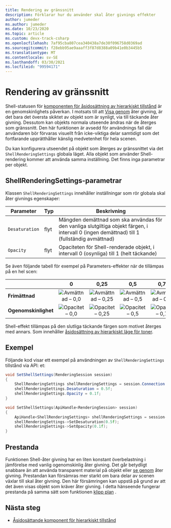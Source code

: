 ```yaml
---
title: Rendering av gränssnitt
description: Förklarar hur du använder skal åter givnings effekter
author: jumeder
ms.author: jumeder
ms.date: 10/23/2020
ms.topic: article
ms.custom: devx-track-csharp
ms.openlocfilehash: 7af95cba807cea340438a7de30f096758d0369ad
ms.sourcegitcommit: f28ebb95ae9aaaff3f87d8388a09b41e0b3445b5
ms.translationtype: MT
ms.contentlocale: sv-SE
ms.lasthandoff: 03/30/2021
ms.locfileid: "99594171"
---
```

# <a name="shell-rendering"></a>Rendering av gränssnitt

Shell-statusen för [komponenten för åsidosättning av hierarkiskt tillstånd](../../overview/features/override-hierarchical-state.md) är en genomskinlighets påverkan. I motsats till att [Visa genom](../../overview/features/override-hierarchical-state.md) åter givning, är det bara det översta skiktet av objekt som är synligt, via till täckande åter givning. Dessutom kan objekts normala utseende ändras när de återges som gränssnitt. Den här funktionen är avsedd för användnings fall där användaren bör förvaras visuellt från icke-viktiga delar samtidigt som det fortfarande upprätthåller känslig medvetenhet för hela scenen.

Du kan konfigurera utseendet på objekt som återges av gränssnittet via det `ShellRenderingSettings` globala läget. Alla objekt som använder Shell-rendering kommer att använda samma inställning. Det finns inga parametrar per objekt.

## <a name="shellrenderingsettings-parameters"></a>ShellRenderingSettings-parametrar

Klassen `ShellRenderingSettings` innehåller inställningar som rör globala skal åter givnings egenskaper:

| Parameter      | Typ    | Beskrivning                                             |
|----------------|---------|---------------------------------------------------------|
| `Desaturation` | flyt   | Mängden demättnad som ska användas för den vanliga slutgiltiga objekt färgen, i intervall 0 (ingen demättnad) till 1 (fullständig avmättnad) |
| `Opacity`      | flyt   | Opaciteten för Shell-renderade objekt, i intervall 0 (osynliga) till 1 (helt täckande) |

Se även följande tabell för exempel på Parameters-effekter när de tillämpas på en hel scen:

|                | 0 | 0,25 | 0,5 | 0,75 | 1.0 | 
|----------------|:-:|:----:|:---:|:----:|:---:|
| **Frimättnad** | ![Avmättnad – 0,0](./media/shell-desaturation-00.png) | ![Avmättnad – 0,25](./media/shell-desaturation-025.png) | ![Avmättnad – 0,5](./media/shell-desaturation-05.png) | ![Avmättnad – 0,75](./media/shell-desaturation-075.png) | ![Avmättnad – 1,0](./media/shell-desaturation-10.png) |
| **Ogenomskinlighet**      | ![Opacitet – 0,0](./media/shell-opacity-00.png) | ![Opacitet – 0,25](./media/shell-opacity-025.png) | ![Opacitet – 0,5](./media/shell-opacity-05.png) | ![Opacitet – 0,75](./media/shell-opacity-075.png) | ![Opacitet – 1,0](./media/shell-opacity-10.png) |

Shell-effekt tillämpas på den slutliga täckande färgen som motivet återges med annars. Som innehåller [åsidosättning av hierarkiskt läge för toner](../../overview/features/override-hierarchical-state.md).

## <a name="example"></a>Exempel

Följande kod visar ett exempel på användningen av `ShellRenderingSettings` tillstånd via API: et:

```cs
void SetShellSettings(RenderingSession session)
{
    ShellRenderingSettings shellRenderingSettings = session.Connection.ShellRenderingSettings;
    shellRenderingSettings.Desaturation = 0.5f;
    shellRenderingSettings.Opacity = 0.1f;
}
```

```cpp
void SetShellSettings(ApiHandle<RenderingSession> session)
{
    ApiHandle<ShellRenderingSettings> shellRenderingSettings = session->Connection()->GetShellRenderingSettings();
    shellRenderingSettings->SetDesaturation(0.5f);
    shellRenderingSettings->SetOpacity(0.1f);
}
```

## <a name="performance"></a>Prestanda

Funktionen Shell-åter givning har en liten konstant överbelastning i jämförelse med vanlig ogenomskinlig åter givning. Det går betydligt snabbare än att använda transparent material på objekt eller [se genom](../../overview/features/override-hierarchical-state.md) åter givning. Prestandan kan försämras mer starkt om bara delar av scenen växlar till skal åter givning. Den här försämringen kan uppstå på grund av att det även visas objekt som kräver åter givning. I detta hänseende fungerar prestanda på samma sätt som funktionen [klipp plan](../../overview/features/cut-planes.md) .

## <a name="next-steps"></a>Nästa steg

* [Åsidosättande komponent för hierarkiskt tillstånd](../../overview/features/override-hierarchical-state.md)
